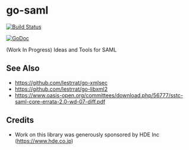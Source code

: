 # go-saml

[![Build Status](https://travis-ci.org/lestrrat/go-saml.svg?branch=master)](https://travis-ci.org/lestrrat/go-saml)

[![GoDoc](https://godoc.org/github.com/lestrrat/go-xmlsec?status.svg)](https://godoc.org/github.com/lestrrat/go-xmlsec)

(Work In Progress) Ideas and Tools for SAML

## See Also

* https://github.com/lestrrat/go-xmlsec
* https://github.com/lestrrat/go-libxml2
* https://www.oasis-open.org/committees/download.php/56777/sstc-saml-core-errata-2.0-wd-07-diff.pdf

## Credits

* Work on this library was generously sponsored by HDE Inc (https://www.hde.co.jp)
